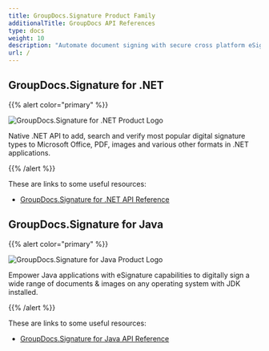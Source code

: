 ```yaml
---
title: GroupDocs.Signature Product Family
additionalTitle: GroupDocs API References
type: docs
weight: 10
description: "Automate document signing with secure cross platform eSignature APIs for your personal or business signatures"
url: /
---
```


## GroupDocs.Signature for .NET

{{% alert color="primary" %}} 

![GroupDocs.Signature for .NET Product Logo](gdocs_net.png)

Native .NET API to add, search and verify most popular digital signature types to Microsoft Office, PDF, images and various other formats in .NET applications.

{{% /alert %}} 

These are links to some useful resources:

- [GroupDocs.Signature for .NET API Reference](/signature/net/)


## GroupDocs.Signature for Java

{{% alert color="primary" %}}

![GroupDocs.Signature for Java Product Logo](gdocs_java.png)

Empower Java applications with eSignature capabilities to digitally sign a wide range of documents & images on any operating system with JDK installed.

{{% /alert %}}

These are links to some useful resources:

- [GroupDocs.Signature for Java API Reference](/signature/java/)
